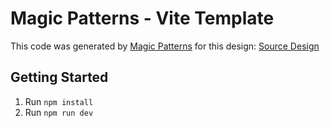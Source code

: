 # Magic Patterns - Vite Template

This code was generated by [Magic Patterns](https://magicpatterns.com) for this design: [Source Design](https://www.magicpatterns.com/c/autqsmcyzzvk539qfqgjpf)

## Getting Started

1. Run `npm install`
2. Run `npm run dev`
